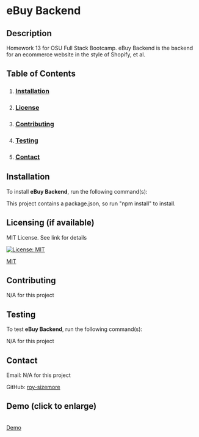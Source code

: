 # **eBuy Backend**

  ## **Description**
  
  Homework 13 for OSU Full Stack Bootcamp. eBuy Backend is the backend for an ecommerce website in the style of Shopify, et al.
  
  ## **Table of Contents**
  
  1. ### [Installation](#installation)
  
  2. ### [License](#license)
  
  3. ### [Contributing](#contributing)
  
  4. ### [Testing](#testing)
  
  5. ### [Contact](#contact)
  
  ## **Installation**
  
  To install **eBuy Backend**, run the following command(s):
  
  This project contains a package.json, so run "npm install" to install.
  
  ## **Licensing** (if available)
  
  MIT License. See link for details
  
  [![License: MIT](https://img.shields.io/badge/License-MIT-yellow.svg)](https://opensource.org/licenses/MIT)
  
  [MIT](https://opensource.org/licenses/MIT)
    
  ## **Contributing**
  
  N/A for this project
  
  ## **Testing**
  
  To test **eBuy Backend**, run the following command(s):
  
  N/A for this project
    
  ## **Contact**
  
  Email: N/A for this project

  GitHub: [roy-sizemore](https://github.com/roy-sizemore/)

## **Demo** (click to enlarge)
  <br><a href="https://github.com/roy-sizemore/screenshots/blob/main/ebuy_backend_demo.mp4">Demo</a>

